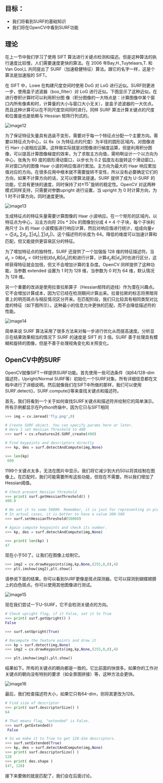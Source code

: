 ## 目标：
- 我们将看到SURF的基础知识
- 我们将在OpenCV中看到SURF功能
    
## 理论

在上一节中我们学习了使用 SIFT 算法进行关键点检测和描述。但是这种算法的执行速度比较慢，人们需要速度更快的算法。在 2006 年Bay,H.,Tuytelaars,T. 和 Van Gool,L 共同提出了 SURF（加速稳健特征）算法。跟它的名字一样，这是个算法是加速版的 SIFT。

在 SIFT 中，Lowe 在构建尺度空间时使用 DoG 对 LoG 进行近似。SURF则更进一步，使用盒子滤波器（box_filter）对 LoG 进行近似。下图显示了这种近似。在进行卷积计算时可以利用积分图 像（积分图像的一大特点是：计算图像中某个窗口内所有像素和时，计算量的大小与窗口大小无关），是盒子滤波器的一大优点。而且这种计算可以在不同尺度空间同时进行。同样 SURF 算法计算关键点的尺度和位置是也是依赖与 Hessian 矩阵行列式的。

![image12](https://docs.opencv.org/4.0.0/surf_boxfilter.jpg)

为了保证特征矢量具有选装不变形，需要对于每一个特征点分配一个主要方向。需要以特征点为中心，以 6s（s 为特征点的尺度）为半径的圆形区域内，对图像进行 Harr 小波相应运算。这样做实际就是对图像进行梯度运算，但是利用积分图像，可以提高计算图像梯度的效率，为了求取主方向值，需哟啊设计一个以方向为中心，张角为 60 度的扇形滑动窗口，以步长为 0.2 弧度左右旋转这个滑动窗口，并对窗口内的图像 Haar 小波的响应值进行累加。主方向为最大的 Haar 响应累加值对应的方向。在很多应用中根本就不需要旋转不变性，所以没有必要确定它们的方向，如果不计算方向的话，又可以使算法提速。SURF 提供了成为 U-SURF 的功能，它具有更快的速度，同时保持了对$\pm 15^{\circ}$旋转的稳定性。OpenCV 对这两种模式同样支持，只需要对参数upright 进行设置，当 upright 为 0 时计算方向，为 1 时不计算方向，同时速度更快。

![image13](https://docs.opencv.org/4.0.0/surf_orientation.jpg)

生成特征点的特征矢量需要计算图像的 Haar 小波响应。在一个矩形的区域内，以特征点为中心，沿主方向将 20s * 20s 的图像划分成 4 * 4 个子块，每个子块利用尺寸 2s 的 Haar 小波模版进行响应计算，然后对响应值进行统计，组成向量$v=( \sum{d_x}, \sum{d_y}, \sum{|d_x|}, \sum{|d_y|})$。这个描述符的长度为 64。降低的维度可以加速计算和匹配，但又能提供更容易区分的特征。

为了增加特征点的独特性，SURF 还提供了一个加强版 128 维的特征描述符。当$d_y>0$和$d_y<0$时分别对$d_x$和$|d_x|$的和进行计算，计算$d_y$和$|d_x|$时也进行区分，这样获得特征就会加倍，但又不会增加计算的复杂度。OpenCV 同样提供了这种功能，当参数 extended 设置为 1 时为 128 维，当参数为 0 时为 64 维，默认情况为 128 维。

另一个重要的改进是使用拉普拉斯算子（Hessian矩阵的迹线）作为潜在兴趣点。它不会增加计算成本，因为它已经在检测期间计算出来。拉普拉斯的标志将黑暗背景上的明亮斑点与相反情况区分开来。在匹配阶段，我们只比较具有相同类型对比度的特征（如下图所示）。这种最小的信息允许更快的匹配，而不会降低描述符的性能。

![image14](https://docs.opencv.org/4.0.0/surf_matching.jpg)

简单来说 SURF 算法采用了很多方法来对每一步进行优化从而提高速度。分析显示在结果效果相当的情况下 SURF 的速度是 SIFT 的 3 倍。SURF 善于处理具有模糊和旋转的图像，但是不善于处理视角变化和关照变化。

## OpenCV中的SURF

OpenCV就像SIFT一样提供SURF功能。首先使用一些可选条件（如64/128-dim描述符，Upright/Normal SURF等）初始化一个SURF对象。所有详细信息都在文档中进行了详细说明。然后就像我们在SIFT中所做的那样，我们可以使用SURF.detect()，SURF.compute()等来查找关键点和描述符。

首先，我们将看到一个关于如何查找SURF关键点和描述符并绘制它的简单演示。所有示例都显示在Python终端中，因为它只与SIFT相同

```python
>>> img = cv.imread('fly.png',0)

# Create SURF object. You can specify params here or later.
# Here I set Hessian Threshold to 400
>>> surf = cv.xfeatures2d.SURF_create(400)

# Find keypoints and descriptors directly
>>> kp, des = surf.detectAndCompute(img,None)

>>> len(kp)
 699
```

1199个关键点太多，无法在图片中显示。我们将它减少到大约50以将其绘制在图像上。在匹配时，我们可能需要所有这些功能，但现在不需要。所以我们增加了Hessian阈值。

```python
# Check present Hessian threshold
>>> print( surf.getHessianThreshold() )
400.0

# We set it to some 50000. Remember, it is just for representing in picture.
# In actual cases, it is better to have a value 300-500
>>> surf.setHessianThreshold(50000)

# Again compute keypoints and check its number.
>>> kp, des = surf.detectAndCompute(img,None)

>>> print( len(kp) )
47
```

现在小于50了。让我们在图像上绘制它。

```python
>>> img2 = cv.drawKeypoints(img,kp,None,(255,0,0),4)
>>> plt.imshow(img2),plt.show()
```

请参阅下面的结果。你可以看到SURF更像是斑点探测器。它可以探测到蝴蝶翅膀上的白色斑点。你可以使用其他图像进行测试。

![image15](https://docs.opencv.org/4.0.0/surf_kp1.jpg)

现在我们尝试一下U-SURF，它不会检测关键点的方向。

```python
# Check upright flag, if it False, set it to True
>>> print( surf.getUpright() )
False

>>> surf.setUpright(True)

# Recompute the feature points and draw it
>>> kp = surf.detect(img,None)
>>> img2 = cv.drawKeypoints(img,kp,None,(255,0,0),4)

>>> plt.imshow(img2),plt.show()
```

结果如下。所有的关键点的朝向都是一致的。它比前面的快很多。如果你的工作对关键点的朝向没有特别的要求（如全景图拼接）等，这种方法会更快。

![image16](https://docs.opencv.org/4.0.0/surf_kp2.jpg)

最后，我们检查描述符大小，如果它只有64-dim，则将其更改为128。

```python
# Find size of descriptor
>>> print( surf.descriptorSize() )
64

# That means flag, "extended" is False.
>>> surf.getExtended()
 False

# So we make it to True to get 128-dim descriptors.
>>> surf.setExtended(True)
>>> kp, des = surf.detectAndCompute(img,None)
>>> print( surf.descriptorSize() )
128
>>> print( des.shape )
(47, 128)
```

接下来要做的就是匹配了，我们会在后面讨论。
